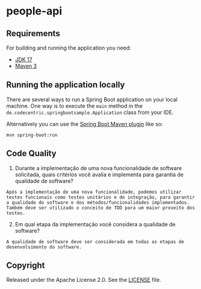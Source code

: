 # people-api

## Requirements

For building and running the application you need:

- [JDK 17](http://www.oracle.com/technetwork/java/javase/downloads/jdk8-downloads-2133151.html)
- [Maven 3](https://maven.apache.org)

## Running the application locally

There are several ways to run a Spring Boot application on your local machine. One way is to execute the `main` method in the `de.codecentric.springbootsample.Application` class from your IDE.

Alternatively you can use the [Spring Boot Maven plugin](https://docs.spring.io/spring-boot/docs/current/reference/html/build-tool-plugins-maven-plugin.html) like so:

```shell
mvn spring-boot:run
```

## Code Quality
1. Durante a implementação de uma nova funcionalidade de software solicitada, quais critérios você avalia e implementa para garantia de qualidade de software?
```
Após a implementação de uma nova funcionalidade, podemos utilizar testes funcionais como testes unitários e de integração, para garantir a qualidade do software e dos métodos/funcionalidades implementados. Também deve ser utilizado o conceito de TDD para um maior proveito dos testes.
```

2. Em qual etapa da implementação você considera a qualidade de software?
```
A qualidade de software deve ser considerada em todas as etapas de desenvolvimento do software.
```

## Copyright

Released under the Apache License 2.0. See the [LICENSE](https://github.com/andreluas/people-api/blob/master/LICENSE) file.
